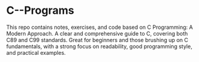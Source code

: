 # C--Programs
This repo contains notes, exercises, and code based on C Programming: A Modern Approach. A clear and comprehensive guide to C, covering both C89 and C99 standards. Great for beginners and those brushing up on C fundamentals, with a strong focus on readability, good programming style, and practical examples.
